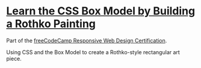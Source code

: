 # [Learn the CSS Box Model by Building a Rothko Painting](https://amandapennell.github.io/rothko-painting/)
Part of the [freeCodeCamp Responsive Web Design Certification](https://www.freecodecamp.org/learn/2022/responsive-web-design/).

Using CSS and the Box Model to create a Rothko-style rectangular art piece.
